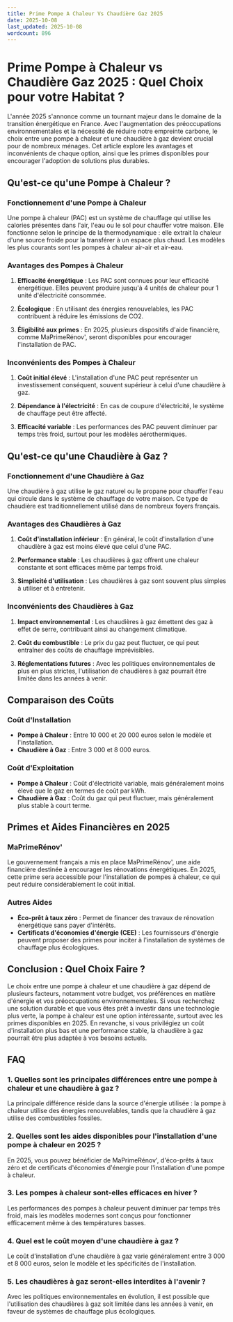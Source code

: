 ```yaml
---
title: Prime Pompe A Chaleur Vs Chaudière Gaz 2025
date: 2025-10-08
last_updated: 2025-10-08
wordcount: 896
---
```


# Prime Pompe à Chaleur vs Chaudière Gaz 2025 : Quel Choix pour votre Habitat ?

L'année 2025 s'annonce comme un tournant majeur dans le domaine de la transition énergétique en France. Avec l'augmentation des préoccupations environnementales et la nécessité de réduire notre empreinte carbone, le choix entre une pompe à chaleur et une chaudière à gaz devient crucial pour de nombreux ménages. Cet article explore les avantages et inconvénients de chaque option, ainsi que les primes disponibles pour encourager l'adoption de solutions plus durables.

## Qu'est-ce qu'une Pompe à Chaleur ?

### Fonctionnement d'une Pompe à Chaleur

Une pompe à chaleur (PAC) est un système de chauffage qui utilise les calories présentes dans l'air, l'eau ou le sol pour chauffer votre maison. Elle fonctionne selon le principe de la thermodynamique : elle extrait la chaleur d'une source froide pour la transférer à un espace plus chaud. Les modèles les plus courants sont les pompes à chaleur air-air et air-eau.

### Avantages des Pompes à Chaleur

1. **Efficacité énergétique** : Les PAC sont connues pour leur efficacité énergétique. Elles peuvent produire jusqu'à 4 unités de chaleur pour 1 unité d'électricité consommée.
   
2. **Écologique** : En utilisant des énergies renouvelables, les PAC contribuent à réduire les émissions de CO2.

3. **Éligibilité aux primes** : En 2025, plusieurs dispositifs d'aide financière, comme MaPrimeRénov', seront disponibles pour encourager l'installation de PAC.

### Inconvénients des Pompes à Chaleur

1. **Coût initial élevé** : L'installation d'une PAC peut représenter un investissement conséquent, souvent supérieur à celui d'une chaudière à gaz.

2. **Dépendance à l'électricité** : En cas de coupure d'électricité, le système de chauffage peut être affecté.

3. **Efficacité variable** : Les performances des PAC peuvent diminuer par temps très froid, surtout pour les modèles aérothermiques.

## Qu'est-ce qu'une Chaudière à Gaz ?

### Fonctionnement d'une Chaudière à Gaz

Une chaudière à gaz utilise le gaz naturel ou le propane pour chauffer l'eau qui circule dans le système de chauffage de votre maison. Ce type de chaudière est traditionnellement utilisé dans de nombreux foyers français.

### Avantages des Chaudières à Gaz

1. **Coût d'installation inférieur** : En général, le coût d'installation d'une chaudière à gaz est moins élevé que celui d'une PAC.

2. **Performance stable** : Les chaudières à gaz offrent une chaleur constante et sont efficaces même par temps froid.

3. **Simplicité d'utilisation** : Les chaudières à gaz sont souvent plus simples à utiliser et à entretenir.

### Inconvénients des Chaudières à Gaz

1. **Impact environnemental** : Les chaudières à gaz émettent des gaz à effet de serre, contribuant ainsi au changement climatique.

2. **Coût du combustible** : Le prix du gaz peut fluctuer, ce qui peut entraîner des coûts de chauffage imprévisibles.

3. **Réglementations futures** : Avec les politiques environnementales de plus en plus strictes, l'utilisation de chaudières à gaz pourrait être limitée dans les années à venir.

## Comparaison des Coûts

### Coût d'Installation

- **Pompe à Chaleur** : Entre 10 000 et 20 000 euros selon le modèle et l'installation.
- **Chaudière à Gaz** : Entre 3 000 et 8 000 euros.

### Coût d'Exploitation

- **Pompe à Chaleur** : Coût d'électricité variable, mais généralement moins élevé que le gaz en termes de coût par kWh.
- **Chaudière à Gaz** : Coût du gaz qui peut fluctuer, mais généralement plus stable à court terme.

## Primes et Aides Financières en 2025

### MaPrimeRénov'

Le gouvernement français a mis en place MaPrimeRénov', une aide financière destinée à encourager les rénovations énergétiques. En 2025, cette prime sera accessible pour l'installation de pompes à chaleur, ce qui peut réduire considérablement le coût initial.

### Autres Aides

- **Éco-prêt à taux zéro** : Permet de financer des travaux de rénovation énergétique sans payer d'intérêts.
- **Certificats d'économies d'énergie (CEE)** : Les fournisseurs d'énergie peuvent proposer des primes pour inciter à l'installation de systèmes de chauffage plus écologiques.

## Conclusion : Quel Choix Faire ?

Le choix entre une pompe à chaleur et une chaudière à gaz dépend de plusieurs facteurs, notamment votre budget, vos préférences en matière d'énergie et vos préoccupations environnementales. Si vous recherchez une solution durable et que vous êtes prêt à investir dans une technologie plus verte, la pompe à chaleur est une option intéressante, surtout avec les primes disponibles en 2025. En revanche, si vous privilégiez un coût d'installation plus bas et une performance stable, la chaudière à gaz pourrait être plus adaptée à vos besoins actuels.

## FAQ

### 1. Quelles sont les principales différences entre une pompe à chaleur et une chaudière à gaz ?

La principale différence réside dans la source d'énergie utilisée : la pompe à chaleur utilise des énergies renouvelables, tandis que la chaudière à gaz utilise des combustibles fossiles.

### 2. Quelles sont les aides disponibles pour l'installation d'une pompe à chaleur en 2025 ?

En 2025, vous pouvez bénéficier de MaPrimeRénov', d'éco-prêts à taux zéro et de certificats d'économies d'énergie pour l'installation d'une pompe à chaleur.

### 3. Les pompes à chaleur sont-elles efficaces en hiver ?

Les performances des pompes à chaleur peuvent diminuer par temps très froid, mais les modèles modernes sont conçus pour fonctionner efficacement même à des températures basses.

### 4. Quel est le coût moyen d'une chaudière à gaz ?

Le coût d'installation d'une chaudière à gaz varie généralement entre 3 000 et 8 000 euros, selon le modèle et les spécificités de l'installation.

### 5. Les chaudières à gaz seront-elles interdites à l'avenir ?

Avec les politiques environnementales en évolution, il est possible que l'utilisation des chaudières à gaz soit limitée dans les années à venir, en faveur de systèmes de chauffage plus écologiques.